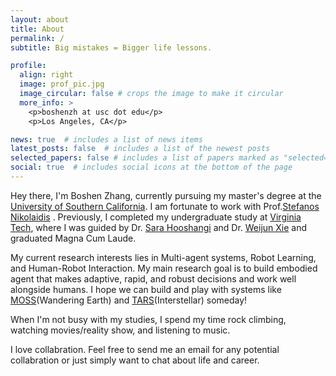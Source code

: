```yaml
---
layout: about
title: About
permalink: /
subtitle: Big mistakes = Bigger life lessons.

profile:
  align: right
  image: prof_pic.jpg
  image_circular: false # crops the image to make it circular
  more_info: >
    <p>boshenzh at usc dot edu</p>
    <p>Los Angeles, CA</p>

news: true  # includes a list of news items
latest_posts: false  # includes a list of the newest posts
selected_papers: false # includes a list of papers marked as "selected={true}"
social: true  # includes social icons at the bottom of the page
---
```


Hey there, I'm Boshen Zhang, currently pursuing my master's degree at the [University of Southern California](https://www.usc.edu/). I am fortunate to work with Prof.[Stefanos Nikolaidis](https://www.stefanosnikolaidis.net/) . Previously, I completed my undergraduate study at [Virginia Tech](https://www.vt.edu/), where I was guided by Dr. [Sara Hooshangi](https://nvc.cs.vt.edu/faculty/Sara-Hooshangi.html) and Dr. [Weijun Xie](https://sites.google.com/site/weijunxieor/home) and graduated Magna Cum Laude.

My current research interests lies in Multi-agent systems, Robot Learning, and Human-Robot Interaction. My main research goal is to build embodied agent that makes adaptive, rapid, and robust decisions and work well alongside humans. I hope we can build and play with systems like [MOSS](https://the-wandering-earth.fandom.com/wiki/550W_(MOSS))(Wandering Earth) and [TARS](https://www.youtube.com/watch?v=wVEfFHzUby0)(Interstellar) someday!

When I'm not busy with my studies, I spend my time rock climbing, watching movies/reality show, and listening to music.

I love collabration. Feel free to send me an email for any potential collabration or just simply want to chat about life and career.

